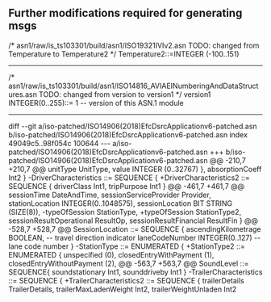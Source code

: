 Further modifications required for generating msgs
---------------------------------------------------

/*
asn1/raw/is_ts103301/build/asn1/ISO19321IVIv2.asn
TODO: changed from Temperature to Temperature2
*/
Temperature2::=INTEGER (-100..151)

---------------------------------------------------

/*
asn1/raw/is_ts103301/build/asn1/ISO14816_AVIAEINumberingAndDataStructures.asn
TODO: changed from version to version1
*/
version1 INTEGER(0..255)::= 1 -- version of this ASN.1 module

---------------------------------------------------

diff --git a/iso-patched/ISO14906(2018)EfcDsrcApplicationv6-patched.asn b/iso-patched/ISO14906(2018)EfcDsrcApplicationv6-patched.asn
index 49049c5..98f054c 100644
--- a/iso-patched/ISO14906(2018)EfcDsrcApplicationv6-patched.asn
+++ b/iso-patched/ISO14906(2018)EfcDsrcApplicationv6-patched.asn
@@ -210,7 +210,7 @@ unitType UnitType,
 value INTEGER (0..32767)
 },
 absorptionCoeff Int2 }
-DriverCharacteristics ::= SEQUENCE {
+DriverCharacteristics2 ::= SEQUENCE {
 driverClass Int1,
 tripPurpose Int1
 }
@@ -461,7 +461,7 @@ sessionTime DateAndTime,
 sessionServiceProvider Provider,
 stationLocation INTEGER(0..1048575),
 sessionLocation BIT STRING (SIZE(8)),
-typeOfSession StationType,
+typeOfSession StationType2,
 sessionResultOperational ResultOp,
 sessionResultFinancial ResultFin
 }
@@ -528,7 +528,7 @@ SessionLocation ::= SEQUENCE {
 ascendingKilometrage BOOLEAN, -- travel direction indicator
 laneCodeNumber INTEGER(0..127) -- lane code number
 }
-StationType ::= ENUMERATED {
+StationType2 ::= ENUMERATED {
 unspecified (0),
 closedEntryWithPayment (1),
 closedEntryWithoutPayment (2),
@@ -563,7 +563,7 @@ SoundLevel ::= SEQUENCE{
 soundstationary Int1,
 sounddriveby Int1
 }
-TrailerCharacteristics ::= SEQUENCE {
+TrailerCharacteristics2 ::= SEQUENCE {
 trailerDetails TrailerDetails,
 trailerMaxLadenWeight Int2,
 trailerWeightUnladen Int2